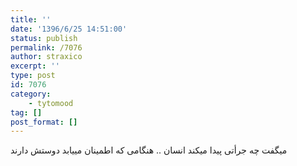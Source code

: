 ```yaml
---
title: ''
date: '1396/6/25 14:51:00'
status: publish
permalink: /7076
author: straxico
excerpt: ''
type: post
id: 7076
category:
    - tytomood
tag: []
post_format: []
---
```

میگفت چه جرأتی پیدا میکند انسان .. هنگامی که اطمینان مییابد دوستش دارند